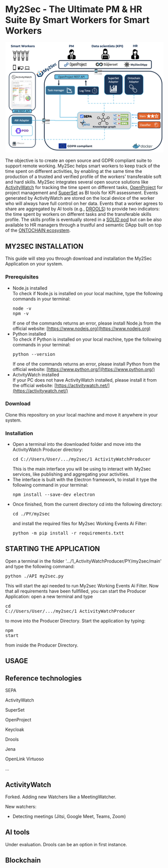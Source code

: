 # My2Sec - The Ultimate PM & HR Suite By Smart Workers for Smart Workers

![Architecture](img/architecture.png?raw=true)

The objective is to create an open source and GDPR compliant suite to support remote working. My2Sec helps smart workers to keep track of the time spent on different activities, by enabling at the same time the production of a trusted and verified profile of the workers' transferable soft and hard skills. My2Sec integrates several open source solutions like [ActivityWatch](https://github.com/ActivityWatch/activitywatch) for tracking the time spent on different tasks, [OpenProject](https://github.com/opf/openproject) for project management and [SuperSet](https://github.com/apache/superset) as BI tools for KPI assessment. Events generated by ActivityWatch are stored on the local device of the worker who will always have full control on her data. Events that a worker agrees to share are aggregated by AI tools (e.g., [DROOLS](https://www.drools.org)) to provide two indicators: the time spent by workers on different tasks and the transferable skills profile. The skills profile is eventually stored in a [SOLID pod](https://solidproject.org) but can be also available to HR managers through a trustful and semantic DApp built on top of the [ONTOCHAIN ecosystem](https://ontochain.ngi.eu).


## MY2SEC INSTALLATION
This guide will step you through download and installation the My2Sec Application on your system. 
### Prerequisites
- Node.js installed<br>
  To check if Node.js is installed on your local machine, type the following commands in your terminal:
  <pre>node -v<br>npm -v</pre>
  If one of the commands returns an error, please install Node.js from the official website: [https://www.nodejs.org](https://www.nodejs.org)
- Python installed<br>
  To check if Python is installed on your local machine, type the following commands in your terminal:
  <pre>python --version</pre>
  If one of the commands returns an error, please install Python from the official website: [https://www.python.org/](https://www.python.org/)
- ActvityWatch installed<br>
  If your PC does not have ActivityWatch installed, please install it from the official website: [https://activitywatch.net/](https://activitywatch.net/)
### Download
Clone this repository on your local machine and move it anywhere in your system.
### Installation
- Open a terminal into the downloaded folder and move into the ActivityWatch Producer directory:
  <pre>cd C://Users/User/.../my2sec/1_ActivityWatchProducer</pre>
  This is the main interface you will be using to interact with My2sec services, like publishing and aggregating your activities.
- The interface is built with the Electron framework, to install it type the following command in your terminal:
  <pre>npm install --save-dev electron</pre>
- Once finished, from the current directory cd into the following directory:
  <pre>cd ./PY/my2sec</pre>
  and install the required files for My2sec Working Events Ai Filter:
  <pre>python -m pip install -r requirements.txtt</pre>


## STARTING THE APPLICATION
Open a terminal in the folder '.../1_ActivityWatchProducer/PY/my2sec/main' and type the following command:
<pre>python ./API_my2sec.py</pre>
This will start the api needed to run My2sec Working Events Ai Filter.
Now that all requirements have been fullfilled, you can start the Producer Application: open a new terminal and type <pre>cd C://Users/User/.../my2sec/1_ActivityWatchProducer</pre> to move into the Producer Directory.
Start the application by typing: <pre>npm start</pre> from inside the Producer Directory.

## USAGE



## Reference technologies

SEPA

ActivityWatch

SuperSet

OpenProject

Keycloak

Drools

Jena

OpenLink Virtuoso

...

## ActivityWatch

Forked. Adding new Watchers like a MeetingWatcher.

New watchers:
- Detecting meetings (Jitsi, Google Meet, Teams, Zoom)

## AI tools

Under evaluation. Drools can be an option in first instance.

## Blockchain




